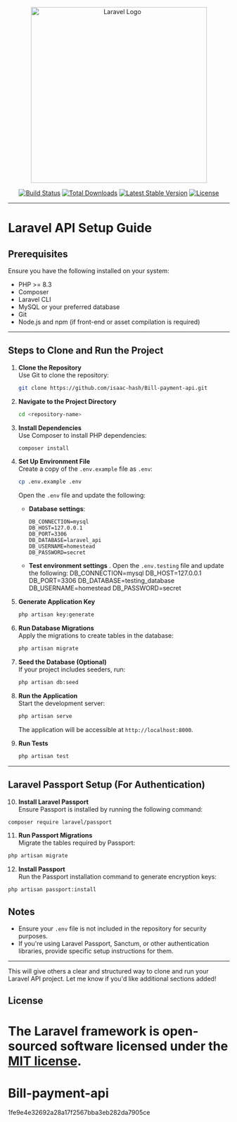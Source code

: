 
<p align="center"><a href="https://laravel.com" target="_blank"><img src="https://raw.githubusercontent.com/laravel/art/master/logo-lockup/5%20SVG/2%20CMYK/1%20Full%20Color/laravel-logolockup-cmyk-red.svg" width="400" alt="Laravel Logo"></a></p>

<p align="center">
<a href="https://github.com/laravel/framework/actions"><img src="https://github.com/laravel/framework/workflows/tests/badge.svg" alt="Build Status"></a>
<a href="https://packagist.org/packages/laravel/framework"><img src="https://img.shields.io/packagist/dt/laravel/framework" alt="Total Downloads"></a>
<a href="https://packagist.org/packages/laravel/framework"><img src="https://img.shields.io/packagist/v/laravel/framework" alt="Latest Stable Version"></a>
<a href="https://packagist.org/packages/laravel/framework"><img src="https://img.shields.io/packagist/l/laravel/framework" alt="License"></a>
</p>


---

# Laravel API Setup Guide

## Prerequisites
Ensure you have the following installed on your system:
- PHP >= 8.3
- Composer
- Laravel CLI
- MySQL or your preferred database
- Git
- Node.js and npm (if front-end or asset compilation is required)

---

## Steps to Clone and Run the Project

1. **Clone the Repository**  
   Use Git to clone the repository:

   ```bash
   git clone https://github.com/isaac-hash/Bill-payment-api.git
   ```

2. **Navigate to the Project Directory**  
   ```bash
   cd <repository-name>
   ```

3. **Install Dependencies**  
   Use Composer to install PHP dependencies:

   ```bash
   composer install
   ```

4. **Set Up Environment File**  
   Create a copy of the `.env.example` file as `.env`:

   ```bash
   cp .env.example .env
   ```

   Open the `.env` file and update the following:
   - **Database settings**:
     ```env
     DB_CONNECTION=mysql
     DB_HOST=127.0.0.1
     DB_PORT=3306
     DB_DATABASE=laravel_api
     DB_USERNAME=homestead
     DB_PASSWORD=secret
     ```
   - **Test environment settings** .
   Open the `.env.testing` file and update the following:
   DB_CONNECTION=mysql
   DB_HOST=127.0.0.1
   DB_PORT=3306
   DB_DATABASE=testing_database
   DB_USERNAME=homestead
   DB_PASSWORD=secret

5. **Generate Application Key**  
   ```bash
   php artisan key:generate
   ```

6. **Run Database Migrations**  
   Apply the migrations to create tables in the database:

   ```bash
   php artisan migrate
   ```

7. **Seed the Database (Optional)**  
   If your project includes seeders, run:

   ```bash
   php artisan db:seed
   ```

8. **Run the Application**  
   Start the development server:

   ```bash
   php artisan serve
   ```

   The application will be accessible at `http://localhost:8000`.

9. **Run Tests**  

   ```bash
   php artisan test
   ```
---

## Laravel Passport Setup (For Authentication)

10. **Install Laravel Passport**  
   Ensure Passport is installed by running the following command:

   ```bash
   composer require laravel/passport
   ```

11. **Run Passport Migrations**  
   Migrate the tables required by Passport:

   ```bash
   php artisan migrate
   ```

12. **Install Passport**  
   Run the Passport installation command to generate encryption keys:

   ```bash
   php artisan passport:install
   ```




## Notes
- Ensure your `.env` file is not included in the repository for security purposes.
- If you're using Laravel Passport, Sanctum, or other authentication libraries, provide specific setup instructions for them.

---

This will give others a clear and structured way to clone and run your Laravel API project. Let me know if you'd like additional sections added!


## License

The Laravel framework is open-sourced software licensed under the [MIT license](https://opensource.org/licenses/MIT).
=======
# Bill-payment-api
1fe9e4e32692a28a17f2567bba3eb282da7905ce
